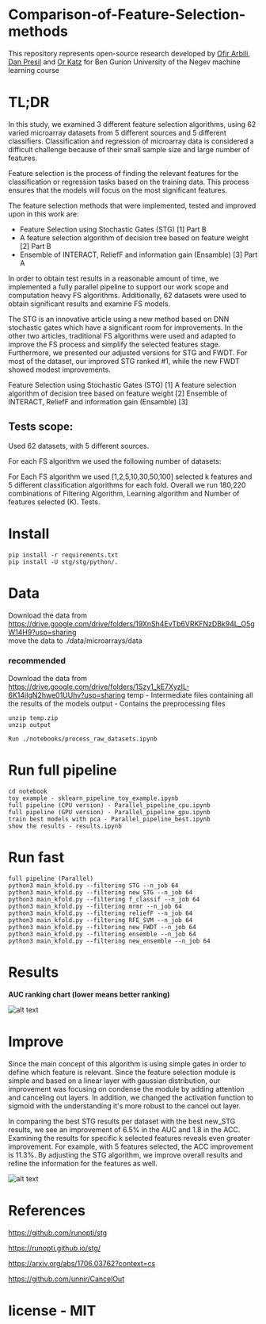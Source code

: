 # Comparison-of-Feature-Selection-methods
This repository represents open-source research developed by [Ofir Arbili](https://www.linkedin.com/in/ofir-arbili-82375179/?originalSubdomain=il/), [Dan Presil](https://www.linkedin.com/in/dan-presil-674514152/) and [Or Katz](https://www.linkedin.com/in/or-katz-9ba885114/) for  Ben Gurion University of the Negev machine learning course

# TL;DR

In this study, we examined 3 different feature selection algorithms, using 62 varied microarray datasets from 5 different sources and 5 different classifiers. Classification and regression of microarray data is considered a difficult challenge because of their small sample size and large number of features. 

Feature selection is the process of finding the relevant features for the classification or regression tasks based on the training data. This process ensures that the models will focus on the most significant features.

The feature selection methods that were implemented, tested and improved upon in this work are:
- Feature Selection using Stochastic Gates (STG) [1]				Part B
- A feature selection algorithm of decision tree based on feature weight [2]		Part B
- Ensemble of INTERACT, ReliefF and information gain (Ensamble) [3]		Part A

In order to obtain test results in a reasonable amount of time, we implemented a fully parallel pipeline to support our work scope and computation heavy FS algorithms. Additionally, 62 datasets were used to obtain significant results and examine FS models.

The STG is an innovative article using a new method based on DNN stochastic gates which have a significant room for improvements. In the other two articles, traditional FS algorithms were used and adapted to improve the FS process and simplify the selected features stage. Furthermore, we presented our adjusted versions for STG and FWDT. For most of the dataset, our improved STG ranked #1, while the new FWDT showed modest improvements.

Feature Selection using Stochastic Gates (STG) [1] 
A feature selection algorithm of decision tree based on feature weight [2]
Ensemble of INTERACT, ReliefF and information gain (Ensamble) [3]


## Tests scope:
Used 62 datasets, with 5 different sources.

For each FS algorithm we used the following number of datasets:

For Each FS algorithm we used [1,2,5,10,30,50,100] selected k features and 5 different classification algorithms for each fold. Overall we run 180,220 combinations of  Filtering Algorithm, Learning algorithm and Number of features selected (K). Tests. 



# Install
```
pip install -r requirements.txt
pip install -U stg/stg/python/.
```
# Data
Download the data from https://drive.google.com/drive/folders/19XnSh4EvTb6VRKFNzDBk94L_O5gW14H9?usp=sharing \
move the data to ./data/microarrays/data
### recommended
Download the data from https://drive.google.com/drive/folders/1Szy1_kE7XyzIL-6K14jIgN2hwe01UUhv?usp=sharing
temp - Intermediate files containing all the results of the models
output - Contains the preprocessing files
```
unzip temp.zip
unzip output
```

```
Run ./notebooks/process_raw_datasets.ipynb
```
# Run full pipeline
```
cd notebook
toy example - sklearn_pipeline_toy_example.ipynb
full pipeline (CPU version) - Parallel_pipeline_cpu.ipynb
full pipeline (GPU version) - Parallel_pipeline_gpu.ipynb
train best models with pca - Parallel_pipeline_best.ipynb
show the results - results.ipynb
```
# Run fast

```
full pipeline (Parallel) 
python3 main_kfold.py --filtering STG --n_job 64  
python3 main_kfold.py --filtering new_STG --n_job 64
python3 main_kfold.py --filtering f_classif --n_job 64
python3 main_kfold.py --filtering mrmr --n_job 64
python3 main_kfold.py --filtering reliefF --n_job 64
python3 main_kfold.py --filtering RFE_SVM --n_job 64
python3 main_kfold.py --filtering new_FWDT --n_job 64
python3 main_kfold.py --filtering ensemble --n_job 64
python3 main_kfold.py --filtering new_ensemble --n_job 64
```

# Results
**AUC ranking chart (lower means better ranking)**

![alt text](https://github.com/OrKatz7/Comparison-of-Feature-Selection-methods/blob/main/docs/raniking.png)

# Improve
Since the main concept of this algorithm is using simple gates in order to define which feature is relevant. Since the feature selection module is simple and based on a linear layer with gaussian distribution, our improvement was focusing on condense the module by adding attention and canceling out layers. In addition, we changed the activation function to sigmoid with the understanding it's more robust to the cancel out layer.

In comparing the best STG results per dataset with the best new_STG results, we see an improvement of 6.5% in the AUC and 1.8 in the ACC. Examining the results for specific k selected features reveals even greater improvement. For example, with 5 features selected, the ACC improvement is 11.3%. By adjusting the STG algorithm, we improve overall results and refine the information for the features as well.

![alt text](https://github.com/OrKatz7/Comparison-of-Feature-Selection-methods/blob/main/docs/improve.png)



# References

https://github.com/runopti/stg

https://runopti.github.io/stg/

https://arxiv.org/abs/1706.03762?context=cs

https://github.com/unnir/CancelOut


# license - MIT

